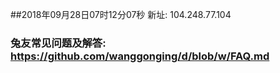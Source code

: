 ##2018年09月28日07时12分07秒 新址: 104.248.77.104
### 兔友常见问题及解答: https://github.com/wanggonging/d/blob/w/FAQ.md
